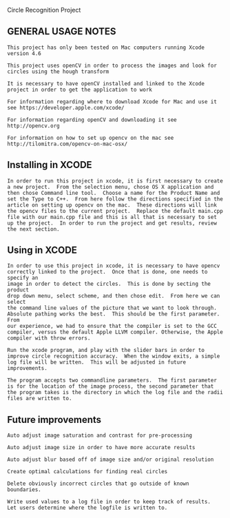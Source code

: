 Circle Recognition Project

GENERAL USAGE NOTES
--------------------
    
    This project has only been tested on Mac computers running Xcode version 4.6

    This project uses openCV in order to process the images and look for circles using the hough transform
    
    It is necessary to have openCV installed and linked to the Xcode project in order to get the application to work
    
    For information regarding where to download Xcode for Mac and use it see https://developer.apple.com/xcode/
    
    For information regarding openCV and downloading it see http://opencv.org
    
    For information on how to set up opencv on the mac see http://tilomitra.com/opencv-on-mac-osx/


Installing in XCODE
--------------------

    In order to run this project in xcode, it is first necessary to create a new project.  From the selection menu, chose OS X application and then chose Command line tool.  Choose a name for the Product Name and set the Type to C++.  From here follow the directions specified in the article on setting up opencv on the mac.  These directions will link the opencv files to the current project.  Replace the default main.cpp file with our main.cpp file and this is all that is necessary to set up the project.  In order to run the project and get results, review the next section.


Using in XCODE
---------------

    In order to use this project in xcode, it is necessary to have opencv
    correctly linked to the project.  Once that is done, one needs to specify an
    image in order to detect the circles.  This is done by secting the product
    drop down menu, select scheme, and then chose edit.  From here we can select
    the command line values of the picture that we want to look through.
    Absolute pathing works the best.  This should be the first parameter. From
    our experience, we had to ensure that the compiler is set to the GCC
    compiler, versus the default Apple LLVM compiler. Otherwise, the Apple
    compiler with throw errors.
    
    Run the xcode program, and play with the slider bars in order to improve circle recognition accuracy.  When the window exits, a simple log file will be written.  This will be adjusted in future improvements.
    
    The program accepts two commandline parameters.  The first parameter is for the location of the image process, the second parameter that the program takes is the directory in which the log file and the radii files are written to.
    
Future improvements
--------------------
    Auto adjust image saturation and contrast for pre-processing
    
    Auto adjust image size in order to have more accurate results
    
    Auto adjust blur based off of image size and/or original resolution
    
    Create optimal calculations for finding real circles
    
    Delete obviously incorrect circles that go outside of known boundaries.
    
    Write used values to a log file in order to keep track of results.  Let users determine where the logfile is written to.
    
    
    
    
